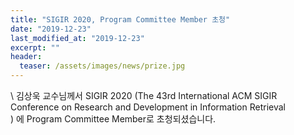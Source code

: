 ```yaml
---
title: "SIGIR 2020, Program Committee Member 초청"
date: "2019-12-23"
last_modified_at: "2019-12-23"
excerpt: ""
header:
  teaser: /assets/images/news/prize.jpg
---
```

\\
김상욱 교수님께서 SIGIR 2020 (The 43rd International ACM SIGIR Conference on Research and Development in Information Retrieval<br>) 에 Program Committee Member로 초청되셨습니다.